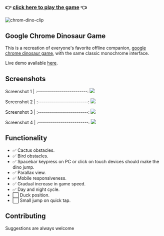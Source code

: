 ### 👉 [click here to play the game](https://karthiknedunchezhiyan.com/google-chrome-dino/) 👈

![chrom-dino-clip](www/assets/chrome-dino.gif)

## Google Chrome Dinosaur Game

This is a recreation of everyone's favorite offline companion, [google chrome dinosaur game](https://en.wikipedia.org/wiki/Dinosaur_Game), with the same classic monochrome interface.

Live demo available [here](http://karthiknedunchezhiyan.com/google-chrome-dino/).

## Screenshots

Screenshot 1             |
:-------------------------:
![](www/assets/game_run.png)

Screenshot 2             |
:-------------------------:
![](www/assets/game_over.png)

Screenshot 3             |
:-------------------------:
![](www/assets/game_run_dark.png)

Screenshot 4             |
:-------------------------:
![](www/assets/game_over_dark.png)


## Functionality

- ✅ Cactus obstacles.
- ✅ Bird obstacles.
- ✅ Spacebar keypress on PC or click on touch devices should make the dino jump.
- ✅ Parallax view.
- ✅ Mobile responsiveness.
- ✅ Gradual increase in game speed.
- ✅ Day and night cycle.
- ⬜️ Duck position.
- ⬜️ Small jump on quick tap.

## Contributing

Suggestions are always welcome
